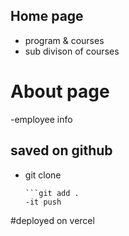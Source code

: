 ## Home page
- program & courses
- sub divison of courses

# About page
-employee info

## saved on github

- git clone
    ```git commit -m ""
    ```git add .
   -it push

#deployed on vercel








